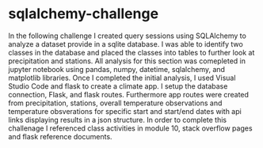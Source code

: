 # sqlalchemy-challenge

In the following challenge I created query sessions using SQLAlchemy to analyze a dataset provide in a sqlite database. I was able to identify two classes in the database and placed the classes into tables to further look at precipitation and stations. All analysis for this section was comepleted in jupyter notebook using pandas, numpy, datetime, sqlalchemy, and matplotlib libraries.
Once I completed the initial analysis, I used Visual Studio Code and flask to create a climate app. I setup the database connection, Flask, and flask routes. Furthermore app routes were created from precipitation, stations, overall temperature observations and temperature obsverations for specific start and start/end dates with api links displaying results in a json structure.
In order to complete this challenage I referenced class activities in module 10, stack overflow pages and flask reference documents. 
